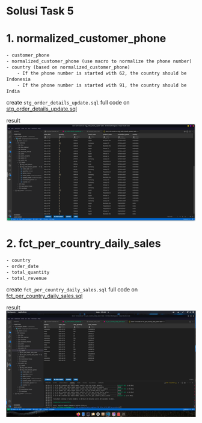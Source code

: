 # Solusi Task 5

# 1. normalized_customer_phone

    - customer_phone
    - normalized_customer_phone (use macro to normalize the phone number)
    - country (based on normalized_customer_phone)
        - If the phone number is started with 62, the country should be Indonesia
        - If the phone number is started with 91, the country should be India

create `stg_order_details_update.sql`
full code on [stg_order_details_update.sql](../my_project/models/stg/stg_order_details_update.sql)

result
![dbt_run](./screenshots/stg.png)

# 2. fct_per_country_daily_sales

    - country
    - order_date
    - total_quantity
    - total_revenue

create `fct_per_country_daily_sales.sql`
full code on [fct_per_country_daily_sales.sql](../my_project/models/fct/fct_per_country_daily_sales.sql)

result
![dbt_run](./screenshots/fct.png)
